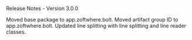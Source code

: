 Release Notes - Version 3.0.0

Moved base package to app.zoftwhere.bolt.
Moved artifact group ID to app.zoftwhere.bolt.
Updated line splitting with line splitting and line reader classes.